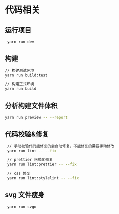 # 代码相关

## 运行项目

```sh
 yarn run dev
```

## 构建

```sh
// 构建测试环境
yarn run build:test

// 构建正式环境
yarn run build
```

## 分析构建文件体积

```sh
yarn run preview -- --report
```

## 代码校验&修复

```sh
 // 手动校验代码能修复的会自动修复，不能修复的需要手动修改
 yarn run lint -- --fix

 // prettier 格式化修复
 yarn run lint:prettier -- --fix

 // css 修复
 yarn run lint:stylelint -- --fix
```

## svg 文件瘦身

```sh
 yarn run svgo
```
